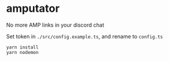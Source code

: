 # amputator
No more AMP links in your discord chat

Set token in `./src/config.example.ts`, and rename to `config.ts`

```
yarn install
yarn nodemon
```
